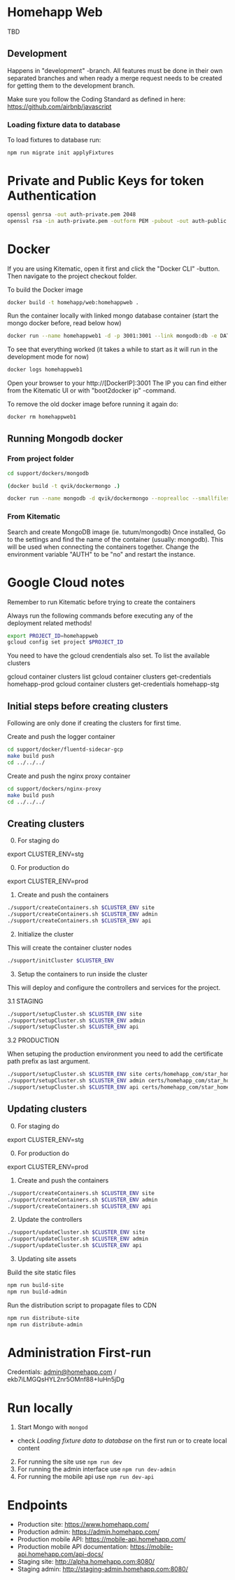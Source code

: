 # Homehapp Web

TBD

## Development

Happens in "development" -branch.
All features must be done in their own separated branches and when ready a merge request needs to be created for
getting them to the development branch.

Make sure you follow the Coding Standard as defined in here: https://github.com/airbnb/javascript

### Loading fixture data to database

To load fixtures to database run:

```sh
npm run migrate init applyFixtures
```

# Private and Public Keys for token Authentication

```sh
openssl genrsa -out auth-private.pem 2048
openssl rsa -in auth-private.pem -outform PEM -pubout -out auth-public.pem
```

# Docker

If you are using Kitematic, open it first and click the "Docker CLI" -button. Then navigate to the project checkout folder.

To build the Docker image

```sh
docker build -t homehapp/web:homehappweb .
```

Run the container locally with linked mongo database container (start the mongo docker before, read below how)

```sh
docker run --name homehappweb1 -d -p 3001:3001 --link mongodb:db -e DATABASE_URI="mongodb://db/homehappweb" homehapp/web:homehappweb
```

To see that everything worked (it takes a while to start as it will run in the development mode for now)

```sh
docker logs homehappweb1
```

Open your browser to your http://[DockerIP]:3001
The IP you can find either from the Kitematic UI or with "boot2docker ip" -command.

To remove the old docker image before running it again do:

```sh
docker rm homehappweb1
```

## Running Mongodb docker

### From project folder

```sh
cd support/dockers/mongodb

(docker build -t qvik/dockermongo .)

docker run --name mongodb -d qvik/dockermongo --noprealloc --smallfiles
```

### From Kitematic

Search and create MongoDB image (ie. tutum/mongodb)
Once installed, Go to the settings and find the name of the container (usually: mongodb). This will be used when connecting the containers together.
Change the environment variable "AUTH" to be "no" and restart the instance.


# Google Cloud notes

Remember to run Kitematic before trying to create the containers

Always run the following commands before executing
any of the deployment related methods!

```sh
export PROJECT_ID=homehappweb
gcloud config set project $PROJECT_ID
```

You need to have the gcloud crendentials also set. To list the available
clusters

gcloud container clusters list
gcloud container clusters get-credentials homehapp-prod
gcloud container clusters get-credentials homehapp-stg

## Initial steps before creating clusters

Following are only done if creating the clusters for first time.

Create and push the logger container

```sh
cd support/docker/fluentd-sidecar-gcp
make build push
cd ../../../
```

Create and push the nginx proxy container

```sh
cd support/dockers/nginx-proxy
make build push
cd ../../../
```

## Creating clusters

0. For staging do

export CLUSTER_ENV=stg

0. For production do

export CLUSTER_ENV=prod

1. Create and push the containers

```sh
./support/createContainers.sh $CLUSTER_ENV site
./support/createContainers.sh $CLUSTER_ENV admin
./support/createContainers.sh $CLUSTER_ENV api
```

2. Initialize the cluster

This will create the container cluster nodes

```sh
./support/initCluster $CLUSTER_ENV
```

3. Setup the containers to run inside the cluster

This will deploy and configure the controllers and services
for the project.

3.1 STAGING

```sh
./support/setupCluster.sh $CLUSTER_ENV site
./support/setupCluster.sh $CLUSTER_ENV admin
./support/setupCluster.sh $CLUSTER_ENV api
```

3.2 PRODUCTION

When setuping the production environment you need to add the
certificate path prefix as last argument.

```sh
./support/setupCluster.sh $CLUSTER_ENV site certs/homehapp_com/star_homehapp_com
./support/setupCluster.sh $CLUSTER_ENV admin certs/homehapp_com/star_homehapp_com
./support/setupCluster.sh $CLUSTER_ENV api certs/homehapp_com/star_homehapp_com
```

## Updating clusters

0. For staging do

export CLUSTER_ENV=stg

0. For production do

export CLUSTER_ENV=prod

1. Create and push the containers

```sh
./support/createContainers.sh $CLUSTER_ENV site
./support/createContainers.sh $CLUSTER_ENV admin
./support/createContainers.sh $CLUSTER_ENV api
```

2. Update the controllers

```sh
./support/updateCluster.sh $CLUSTER_ENV site
./support/updateCluster.sh $CLUSTER_ENV admin
./support/updateCluster.sh $CLUSTER_ENV api
```

3. Updating site assets

Build the site static files

```sh
npm run build-site
npm run build-admin
```

Run the distribution script to propagate files to CDN

```sh
npm run distribute-site
npm run distribute-admin
```

# Administration First-run

Credentials:
admin@homehapp.com / ekb7iLMGQsHYL2nr5OMnf88+IuHn5jDg

# Run locally

1. Start Mongo with `mongod`
  - check *Loading fixture data to database* on the first run or
    to create local content
2. For running the site use `npm run dev`
3. For running the admin interface use `npm run dev-admin`
4. For running the mobile api use `npm run dev-api`

# Endpoints

- Production site: https://www.homehapp.com/
- Production admin: https://admin.homehapp.com/
- Production mobile API: https://mobile-api.homehapp.com/
- Production mobile API documentation: https://mobile-api.homehapp.com/api-docs/
- Staging site: http://alpha.homehapp.com:8080/
- Staging admin: http://staging-admin.homehapp.com:8080/
